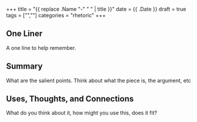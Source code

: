 +++
title = "{{ replace .Name "-" " " | title }}"
date = {{ .Date }}
draft = true
tags = ["",""]
categories = "rhetoric"
+++
## One Liner
A one line to help remember.

## Summary
What are the salient points. Think about what the piece is, the argument, etc

## Uses, Thoughts, and Connections
What do you think about it, how might you use this, does it fit?
